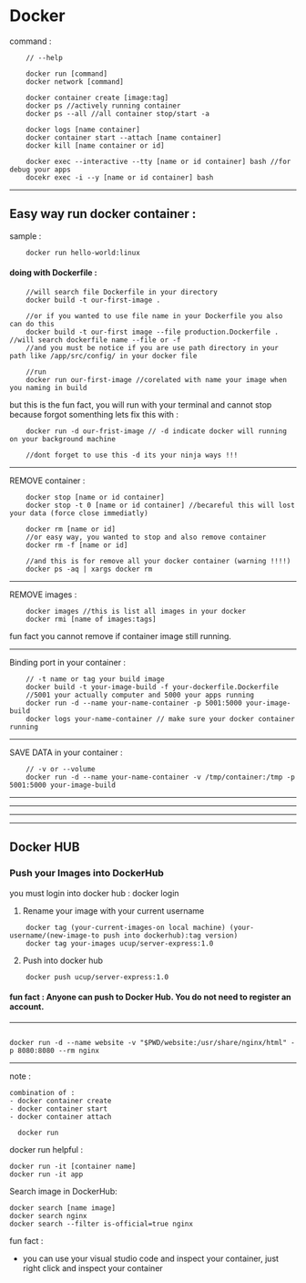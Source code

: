 # Docker

command :
```
    // --help

    docker run [command]
    docker network [command]
    
    docker container create [image:tag]
    docker ps //actively running container
    docker ps --all //all container stop/start -a

    docker logs [name container]
    docker container start --attach [name container]
    docker kill [name container or id]

    docker exec --interactive --tty [name or id container] bash //for debug your apps
    docekr exec -i --y [name or id container] bash
```
---

## Easy way run docker container :
sample :

```
    docker run hello-world:linux
```

#### doing with Dockerfile :
```
    //will search file Dockerfile in your directory
    docker build -t our-first-image . 
    
    //or if you wanted to use file name in your Dockerfile you also can do this
    docker build -t our-first image --file production.Dockerfile .    //will search dockerfile name --file or -f
    //and you must be notice if you are use path directory in your path like /app/src/config/ in your docker file

    //run
    docker run our-first-image //corelated with name your image when you naming in build 
```

but this is the fun fact, you will run with your terminal and cannot stop because forgot somenthing 
lets fix this with :
```
    docker run -d our-frist-image // -d indicate docker will running on your background machine

    //dont forget to use this -d its your ninja ways !!!
```
---

REMOVE container :
```
    docker stop [name or id container]
    docker stop -t 0 [name or id container] //becareful this will lost your data (force close immediatly)

    docker rm [name or id]
    //or easy way, you wanted to stop and also remove container
    docker rm -f [name or id]

    //and this is for remove all your docker container (warning !!!!)
    docker ps -aq | xargs docker rm

```

---

REMOVE images :
```
    docker images //this is list all images in your docker
    docker rmi [name of images:tags]

```
fun fact you cannot remove if container image still running.

---

Binding port in your container :
```
    // -t name or tag your build image
    docker build -t your-image-build -f your-dockerfile.Dockerfile
    //5001 your actually computer and 5000 your apps running
    docker run -d --name your-name-container -p 5001:5000 your-image-build
    docker logs your-name-container // make sure your docker container running
```
---

SAVE DATA in your container :
```
    // -v or --volume
    docker run -d --name your-name-container -v /tmp/container:/tmp -p 5001:5000 your-image-build
```

---
---
---
---


## Docker HUB

### Push your Images into DockerHub
you must login into docker hub : docker login

1. Rename your image with your current username
```
    docker tag (your-current-images-on local machine) (your-username/(new-image-to push into dockerhub):tag version)
    docker tag your-images ucup/server-express:1.0

```

2. Push into docker hub
```
    docker push ucup/server-express:1.0 
```

#### fun fact : Anyone can push to Docker Hub. You do not need to register an account.

---

```

docker run -d --name website -v "$PWD/website:/usr/share/nginx/html" -p 8080:8080 --rm nginx

```


---
note :
```
combination of :
- docker container create
- docker container start
- docker container attach
  
  docker run
```

docker run helpful :
```
docker run -it [container name]
docker run -it app
```

Search image in DockerHub:
```
docker search [name image]
docker search nginx
docker search --filter is-official=true nginx
```

fun fact :
- you can use your visual studio code and inspect your container, just right click and inspect your container